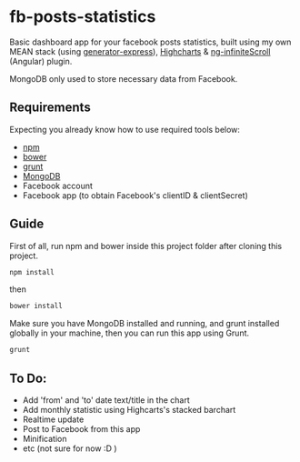 fb-posts-statistics
===================

Basic dashboard app for your facebook posts statistics, built using my own MEAN stack (using [generator-express]), [Highcharts] &amp; [ng-infiniteScroll] (Angular) plugin.

MongoDB only used to store necessary data from Facebook.

Requirements
------------
Expecting you already know how to use required tools below:
* [npm]
* [bower]
* [grunt]
* [MongoDB]
* Facebook account
* Facebook app (to obtain Facebook's clientID & clientSecret)

Guide
-----
First of all, run npm and bower inside this project folder after cloning this project.
```sh
npm install
```
then
```sh
bower install
```

Make sure you have MongoDB installed and running, and grunt installed globally in your machine, then you can run this app using Grunt.
```sh
grunt
```

To Do:
------
* Add 'from' and 'to' date text/title in the chart
* Add monthly statistic using Highcarts's stacked barchart
* Realtime update
* Post to Facebook from this app
* Minification
* etc (not sure for now :D )

[generator-express]:https://github.com/petecoop/generator-express
[Highcharts]:http://www.highcharts.com/
[ng-infiniteScroll]:http://binarymuse.github.io/ngInfiniteScroll/
[npm]:https://www.npmjs.org/
[bower]:bower
[grunt]:http://gruntjs.com/
[MongoDB]: http://www.mongodb.org/
